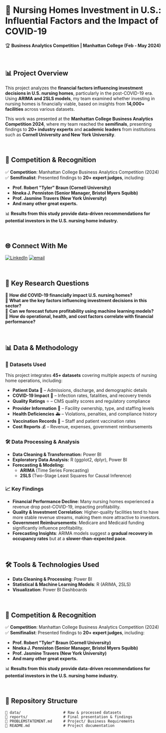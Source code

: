 # 📌 Nursing Homes Investment in U.S.: Influential Factors and the Impact of COVID-19  
🏆 **Business Analytics Competition | Manhattan College (Feb - May 2024)**  

<br>

## 📊 Project Overview  
This project analyzes the **financial factors influencing investment decisions in U.S. nursing homes**, particularly in the post-COVID-19 era. Using **ARIMA and 2SLS models**, my team examined whether investing in nursing homes is financially viable, based on insights from **14,000+ facilities** across various datasets.  

This work was presented at the **Manhattan College Business Analytics Competition 2024**, where my team reached the **semifinals**, presenting findings to **20+ industry experts** and **academic leaders** from institutions such as **Cornell University and New York University**.  

<br>

## 🎯 Competition & Recognition  
✅ **Competition**: Manhattan College Business Analytics Competition (2024)  
✅ **Semifinalist**: Presented findings to **20+ expert judges**, including:  
   - **Prof. Robert "Tyler" Braun (Cornell University)**  
   - **Nneka J. Penniston (Senior Manager, Bristol Myers Squibb)**  
   - **Prof. Jasmine Travers (New York University)**
   - **And many other great experts.**

📊 **Results from this study provide data-driven recommendations for potential investors in the U.S. nursing home industry.**  

<br>

## 🌐 Connect With Me
[![LinkedIn](https://img.shields.io/badge/LinkedIn-%230077B5.svg?logo=linkedin&logoColor=white)](https://www.linkedin.com/in/ben1203/) 
[![email](https://img.shields.io/badge/Email-D14836?logo=gmail&logoColor=white)](mailto:bachthebusiness@gmail.com)  

<br>

## 📌 Key Research Questions  
🔎 **How did COVID-19 financially impact U.S. nursing homes?**  
🔎 **What are the key factors influencing investment decisions in this sector?**  
🔎 **Can we forecast future profitability using machine learning models?**  
🔎 **How do operational, health, and cost factors correlate with financial performance?**  

<br>

## 📊 Data & Methodology  

### 📂 Datasets Used  
This project integrates **45+ datasets** covering multiple aspects of nursing home operations, including:  
- **Patient Data** 🏥 – Admissions, discharge, and demographic details  
- **COVID-19 Impact** 🦠 – Infection rates, fatalities, and recovery trends  
- **Quality Ratings** ⭐ – CMS quality scores and regulatory compliance  
- **Provider Information** 🏢 – Facility ownership, type, and staffing levels  
- **Health Deficiencies** 🚑 – Violations, penalties, and compliance history  
- **Vaccination Records** 💉 – Staff and patient vaccination rates  
- **Cost Reports** 💰 – Revenue, expenses, government reimbursements  

### 🛠️ Data Processing & Analysis  
- **Data Cleaning & Transformation:** Power BI  
- **Exploratory Data Analysis:** R (ggplot2, dplyr), Power BI
- **Forecasting & Modeling:**  
  - **ARIMA** (Time Series Forecasting)  
  - **2SLS** (Two-Stage Least Squares for Causal Inference)  

### 📈 Key Findings  
- **Financial Performance Decline**: Many nursing homes experienced a revenue drop post-COVID-19, impacting profitability.  
- **Quality & Investment Correlation**: Higher-quality facilities tend to have more stable revenue streams, making them more attractive to investors.  
- **Government Reimbursements**: Medicare and Medicaid funding significantly influence profitability.  
- **Forecasting Insights**: ARIMA models suggest a **gradual recovery in occupancy rates** but at a **slower-than-expected pace**.  

<br>

## 🛠️ Tools & Technologies Used  
- **Data Cleaning & Processing**: Power BI  
- **Statistical & Machine Learning Models**: R (ARIMA, 2SLS)  
- **Visualization**: Power BI Dashboards  

<br>

## 🎯 Competition & Recognition  
✅ **Competition**: Manhattan College Business Analytics Competition (2024)  
✅ **Semifinalist**: Presented findings to **20+ expert judges**, including:  
   - **Prof. Robert "Tyler" Braun (Cornell University)**  
   - **Nneka J. Penniston (Senior Manager, Bristol Myers Squibb)**  
   - **Prof. Jasmine Travers (New York University)**
   - **And many other great experts.**

📊 **Results from this study provide data-driven recommendations for potential investors in the U.S. nursing home industry.**  

<br>

## 🚀 Repository Structure  
```plaintext
📂 data/                   # Raw & processed datasets 
📂 reports/                # Final presentation & findings
📄 PROBLEMSTATEMENT.md     # Project/ Business Requirements
📄 README.md               # Project documentation
